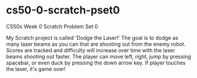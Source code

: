 # cs50-0-scratch-pset0
CS50x Week 0 Scratch Problem Set 0

My Scratch project is called 'Dodge the Laser!' The goal is to dodge as many laser beams as you can that are shooting out from the enemy robot. Scores are tracked and difficulty will increase over time with the laser beams shooting out faster. The player can move left, right, jump by pressing spacebar, or even duck by pressing the down arrow key. If player touches the laser, it's game over! 
